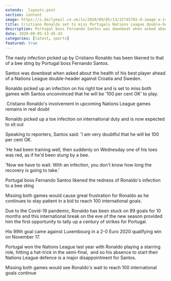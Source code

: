 ```yaml
---
extends: _layouts.post
section: content
image: https://i.dailymail.co.uk/1s/2020/09/05/13/32745702-0-image-a-14_1599308519529.jpg 
title: Cristiano Ronaldo set to miss Portugals Nations League double-header due to toe infection 
description: Portugal boss Fernando Santos was downbeat when asked about the health of his best players foot ahead of a Nations League double-header against Croatia and Sweden. 
date: 2020-09-05-13-45-43 
categories: [latest, sports] 
featured: true 
--- 
```

The nasty infection picked up by Cristiano Ronaldo has been likened to that of a bee sting by Portugal boss Fernando Santos.  

Santos was downbeat when asked about the health of his best player ahead of a Nations League double-header against Croatia and Sweden. 

Ronaldo picked up an infection on his right toe and is set to miss both games with Santos unconvinced that he will be '100 per cent OK' to play. 

 Cristiano Ronaldo's involvement in upcoming Nations League games remains in real doubt

Ronaldo picked up a toe infection on international duty and is now expected to sit out

Speaking to reporters, Santos said: 'I am very doubtful that he will be 100 per cent OK.

'He had been training well, then suddenly on Wednesday one of his toes was red, as if he'd been stung by a bee.

'Now we have to wait. With an infection, you don't know how long the recovery is going to take.' 

Portugal boss Fernando Santos likened the redness of Ronaldo's infection to a bee sting

Missing both games would cause great frustration for Ronaldo as he continues to stay patient in a bid to reach 100 international goals. 

Due to the Covid-19 pandemic, Ronaldo has been stuck on 99 goals for 10 months and this international break on the eve of the new season provided him the first opportunity to tally up a century of strikes for Portugal. 

His 99th goal came against Luxembourg in a 2-0 Euro 2020 qualifying win on November 17.  

Portugal won the Nations League last year with Ronaldo playing a starring role, hitting a hat-trick in the semi-final,  and so his absence to start their Nations League defence is a major disappointment for Santos. 

Missing both games would see Ronaldo's wait to reach 100 international goals continue

